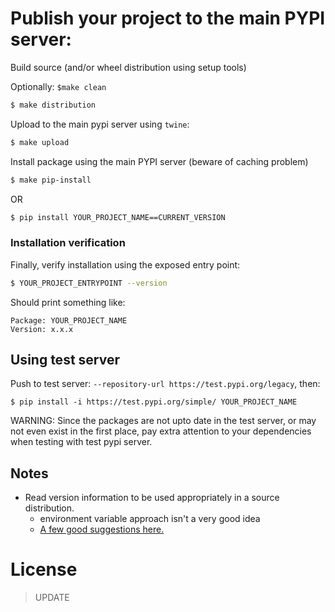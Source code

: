 # Publish your project to the main PYPI server:

Build source (and/or wheel distribution using setup tools)

Optionally: `$make clean`

```bash
$ make distribution
```

Upload to the main pypi server using `twine`:

```bash
$ make upload
```

Install package using the main PYPI server (beware of caching problem)

```bash
$ make pip-install
```

OR

```bash
$ pip install YOUR_PROJECT_NAME==CURRENT_VERSION
```

### Installation verification

Finally, verify installation using the exposed entry point:

```bash
$ YOUR_PROJECT_ENTRYPOINT --version
```

Should print something like:

```
Package: YOUR_PROJECT_NAME
Version: x.x.x
```

## Using test server
Push to test server: `--repository-url https://test.pypi.org/legacy`, then:

```
$ pip install -i https://test.pypi.org/simple/ YOUR_PROJECT_NAME
```

WARNING: Since the packages are not upto date in the test server, or may not even exist in the first place, pay extra attention to your dependencies when testing with test pypi server.


## Notes
- Read version information to be used appropriately in a source distribution.
  - environment variable approach isn't a very good idea
  - [A few good suggestions here.](https://stackoverflow.com/questions/2058802/how-can-i-get-the-version-defined-in-setup-py-setuptools-in-my-package)

# License
> UPDATE
